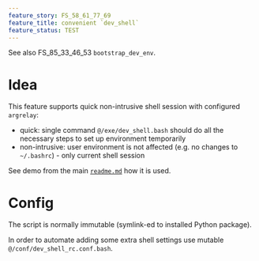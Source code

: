 ```yaml
---
feature_story: FS_58_61_77_69
feature_title: convenient `dev_shell`
feature_status: TEST
---
```


See also FS_85_33_46_53 `bootstrap_dev_env`.

# Idea

This feature supports quick non-intrusive shell session with configured `argrelay`:
*   quick: single command `@/exe/dev_shell.bash` should do all the necessary steps to set up environment temporarily
*   non-intrusive: user environment is not affected (e.g. no changes to `~/.bashrc`) - only current shell session

See demo from the main [`readme.md`][root_readme.md] how it is used.

# Config

The script is normally immutable (symlink-ed to installed Python package).

In order to automate adding some extra shell settings use mutable `@/conf/dev_shell_rc.conf.bash`.

[root_readme.md]: ../../readme.md
